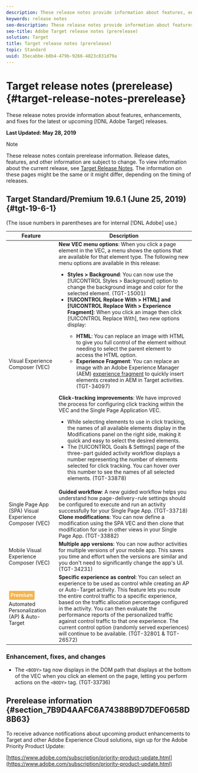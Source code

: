 ```yaml
---
description: These release notes provide information about features, enhancements, fixes, and known issues for the latest or upcoming Target releases.
keywords: release notes
seo-description: These release notes provide information about features, enhancements, fixes, and known issues for the latest or upcoming Adobe Target releases
seo-title: Adobe Target release notes (prerelease)
solution: Target
title: Target release notes (prerelease)
topic: Standard
uuid: 35ecabbe-b8b4-479b-9266-4823c831d79a
---
```


# Target release notes (prerelease){#target-release-notes-prerelease}

These release notes provide information about features, enhancements, and fixes for the latest or upcoming [!DNL Adobe Target] releases.

**Last Updated: May 28, 2019**

>[!NOTE]
>
>These release notes contain prerelease information. Release dates, features, and other information are subject to change. To view information about the current release, see [Target Release Notes](release-notes.md). The information on these pages might be the same or it might differ, depending on the timing of releases.

## Target Standard/Premium 19.6.1 (June 25, 2019) {#tgt-19-6-1}

(The issue numbers in parentheses are for internal [!DNL Adobe] use.)

|Feature|Description|
| --- | --- |
|Visual Experience Composer (VEC)|**New VEC menu options**: When you click a page element in the VEC, a menu shows the options that are available for that element type. The following new menu options are available in this release: <ul><li>**Styles > Background**: You can now use the [!UICONTROL Styles > Background] option to change the background image and color for the selected element. (TGT-15001)</li><li>**[!UICONTROL Replace With > HTML] and [!UICONTROL Replace With > Experience Fragment]**: When you click an image then click [!UICONTROL Replace With], two new options display:</li><ul><li>**HTML**: You can replace an image with HTML to give you full control of the element without needing to select the parent element to access the HTML option.</li><li>**Experience Fragment**: You can replace an image with an Adobe Experience Manager (AEM) [experience fragment](/help/c-experiences/c-manage-content/aem-experience-fragments.md) to quickly insert elements created in AEM in Target activities. (TGT-34097)</li></ul></ul>**Click-tracking improvements**: We have improved the process for configuring click tracking within the VEC and the Single Page Application VEC.<ul><li>While selecting elements to use in click tracking, the names of all available elements display in the Modifications panel on the right side, making it quick and easy to select the desired elements.</li><li>The [!UICONTROL Goals & Settings] page of the three-part guided activity workflow displays a number representing the number of elements selected for click tracking. You can hover over this number to see the names of all selected elements. (TGT-33878)</li></ul>|
|Single Page App (SPA) Visual Experience Composer (VEC)|**Guided workflow**: A new guided workflow helps you understand how page-delivery-rule settings should be configured to execute and run an activity successfully for your Single Page App. (TGT-33718)<br>**Clone modifications**: You can now define a modification using the SPA VEC and then clone that modification for use in other views in your Single Page App. (TGT-33882)</li></ul>|
|Mobile Visual Experience Composer (VEC)|**Multiple app versions**: You can now author activities for multiple versions of your mobile app. This saves you time and effort when the versions are similar and you don't need to significantly change the app's UI. (TGT-34231)|
|![Premium badge](/help/assets/premium.png)<br>Automated Personalization (AP) & Auto-Target|**Specific experience as control**: You can select an experience to be used as control while creating an AP or Auto-Target activity. This feature lets you route the entire control traffic to a specific experience, based on the traffic allocation percentage configured in the activity. You can then evaluate the performance reports of the personalized traffic against control traffic to that one experience. The current control option (randomly served experiences) will continue to be available. (TGT-32801 & TGT-26572)|

### Enhancement, fixes, and changes

* The `<BODY>` tag now displays in the DOM path that displays at the bottom of the VEC when you click an element on the page, letting you perform actions on the `<BODY>` tag. (TGT-33736)

## Prerelease information {#section_7B9D4AAFC6A74388B9D7DEF0658D8B63}

To receive advance notifications about upcoming product enhancements to Target and other Adobe Experience Cloud solutions, sign up for the Adobe Priority Product Update:

[https://www.adobe.com/subscription/priority-product-update.html](https://www.adobe.com/subscription/priority-product-update.html) 

